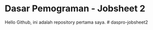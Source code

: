 # Dasar Pemograman - Jobsheet 2

Hello Github, ini adalah repository pertama saya.
#   d a s p r o - j o b s h e e t 2  
 
